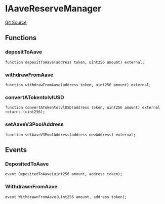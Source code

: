 # IAaveReserveManager
[Git Source](https://github.com/Level-Money/contracts/blob/7fc97def4c32b2c55e844838ecbb532dceb8179d/src/interfaces/ILevelAaveReserveManager.sol)


## Functions
### depositToAave


```solidity
function depositToAave(address token, uint256 amount) external;
```

### withdrawFromAave


```solidity
function withdrawFromAave(address token, uint256 amount) external;
```

### convertATokentolvlUSD


```solidity
function convertATokentolvlUSD(address token, uint256 amount) external returns (uint256);
```

### setAaveV3PoolAddress


```solidity
function setAaveV3PoolAddress(address newAddress) external;
```

## Events
### DepositedToAave

```solidity
event DepositedToAave(uint256 amount, address token);
```

### WithdrawnFromAave

```solidity
event WithdrawnFromAave(uint256 amount, address token);
```

